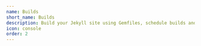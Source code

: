 ```yaml
---
name: Builds
short_name: Builds
description: Build your Jekyll site using Gemfiles, schedule builds and configure environments
icon: console
order: 2
---
```

